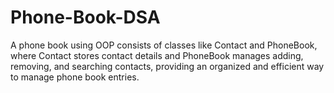 # Phone-Book-DSA
A phone book using OOP consists of classes like Contact and PhoneBook, where Contact stores contact details and PhoneBook manages adding, removing, and searching contacts, providing an organized and efficient way to manage phone book entries.

